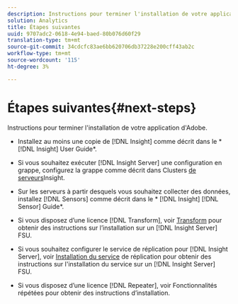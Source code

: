 ```yaml
---
description: Instructions pour terminer l'installation de votre application d'Adobe.
solution: Analytics
title: Étapes suivantes
uuid: 9707adc2-0618-4e94-baed-80b076d60f29
translation-type: tm+mt
source-git-commit: 34cdcfc83ae6bb620706db37228e200cff43ab2c
workflow-type: tm+mt
source-wordcount: '115'
ht-degree: 3%

---
```



# Étapes suivantes{#next-steps}

Instructions pour terminer l&#39;installation de votre application d&#39;Adobe.

* Installez au moins une copie de [!DNL Insight] comme décrit dans le * [!DNL Insight] User Guide*.

* Si vous souhaitez exécuter [!DNL Insight Server] une configuration en grappe, configurez la grappe comme décrit dans Clusters [de serveurs](../../../home/c-inst-svr/c-install-ins-svr/c-ins-svr-clstrs/c-abt-ins-svr-clsters.md)Insight.

* Sur les serveurs à partir desquels vous souhaitez collecter des données, installez [!DNL Sensors] comme décrit dans le * [!DNL Insight] [!DNL Sensor] Guide*.

* Si vous disposez d’une licence [!DNL Transform], voir [Transform](../../../home/c-inst-svr/c-tfm/c-tfm.md#concept-2da4db2b6f444e93ace22d3b3aecb4f2) pour obtenir des instructions sur l’installation sur un [!DNL Insight Server] FSU.

* Si vous souhaitez configurer le service de réplication pour [!DNL Insight Server], voir [Installation du service](../../../home/c-inst-svr/c-ins-svr-rep-svc/c-inst-rep-svc.md#concept-4743b6621f394ee39cf0635230996925) de réplication pour obtenir des instructions sur l&#39;installation du service sur un [!DNL Insight Server] FSU.

* Si vous disposez d’une licence [!DNL Repeater], voir Fonctionnalités [](../../../home/c-inst-svr/c-rptr-fntly/c-rptr-fntly.md) répétées pour obtenir des instructions d’installation.
